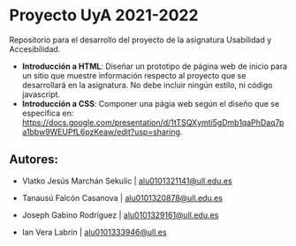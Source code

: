 # Proyecto UyA 2021-2022
Repositorio para el desarrollo del proyecto de la asignatura Usabilidad y Accesibilidad.
* __Introducción a HTML__: Diseñar un prototipo de página web de inicio para un sitio que muestre información respecto al proyecto que se desarrollará en la asignatura. No debe incluir ningún estilo, ni código javascript.
* __Introducción a CSS__: Componer una págia web según el diseño que se especifica en: https://docs.google.com/presentation/d/1tTSQXymti5gDmb1qaPhDaq7pa1bbw9WEUPfL6pzKeaw/edit?usp=sharing.


## Autores:

* Vlatko Jesús Marchán Sekulic | alu0101321141@ull.edu.es

* Tanausú Falcón Casanova      | alu0101320878@ull.edu.es

* Joseph Gabino Rodríguez      | alu0101329161@ull.edu.es

* Ian Vera Labrin              | alu0101333946@ull.es
